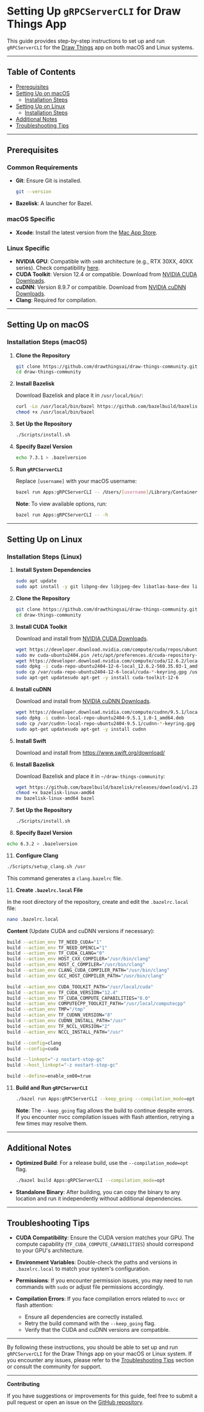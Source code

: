 # Setting Up `gRPCServerCLI` for Draw Things App

This guide provides step-by-step instructions to set up and run `gRPCServerCLI` for the [Draw Things](https://github.com/drawthingsai/draw-things-community) app on both macOS and Linux systems.

---

## Table of Contents

- [Prerequisites](#prerequisites)
- [Setting Up on macOS](#setting-up-on-macos)
  - [Installation Steps](#installation-steps-macos)
- [Setting Up on Linux](#setting-up-on-linux)
  - [Installation Steps](#installation-steps-linux)
- [Additional Notes](#additional-notes)
- [Troubleshooting Tips](#troubleshooting-tips)

---

## Prerequisites

### Common Requirements

- **Git**: Ensure Git is installed.
  ```bash
  git --version
  ```
- **Bazelisk**: A launcher for Bazel.

### macOS Specific

- **Xcode**: Install the latest version from the [Mac App Store](https://apps.apple.com/us/app/xcode/id497799835?mt=12).

### Linux Specific

- **NVIDIA GPU**: Compatible with `sm80` architecture (e.g., RTX 30XX, 40XX series). Check compatibility [here](https://arnon.dk/matching-sm-architectures-arch-and-gencode-for-various-nvidia-cards/).
- **CUDA Toolkit**: Version 12.4 or compatible. Download from [NVIDIA CUDA Downloads](https://developer.nvidia.com/cuda-downloads).
- **cuDNN**: Version 8.9.7 or compatible. Download from [NVIDIA cuDNN Downloads](https://developer.nvidia.com/cudnn).
- **Clang**: Required for compilation.

---

## Setting Up on macOS

### Installation Steps (macOS)

1. **Clone the Repository**

   ```bash
   git clone https://github.com/drawthingsai/draw-things-community.git
   cd draw-things-community
   ```

2. **Install Bazelisk**

   Download Bazelisk and place it in `/usr/local/bin/`:

   ```bash
   curl -Lo /usr/local/bin/bazel https://github.com/bazelbuild/bazelisk/releases/download/v1.23.0/bazelisk-darwin-amd64
   chmod +x /usr/local/bin/bazel
   ```

3. **Set Up the Repository**

   ```bash
   ./Scripts/install.sh
   ```

4. **Specify Bazel Version**

   ```bash
   echo 7.3.1 > .bazelversion
   ```

5. **Run `gRPCServerCLI`**

   Replace `[username]` with your macOS username:

   ```bash
   bazel run Apps:gRPCServerCLI -- /Users/[username]/Library/Containers/com.liuliu.draw-things/Data/Documents/Models
   ```

   **Note**: To view available options, run:

   ```bash
   bazel run Apps:gRPCServerCLI -- -h
   ```

---

## Setting Up on Linux

### Installation Steps (Linux)

1. **Install System Dependencies**

   ```bash
   sudo apt update
   sudo apt install -y git libpng-dev libjpeg-dev libatlas-base-dev libblas-dev libgsl-dev clang libomp-dev llvm
   ```

2. **Clone the Repository**

   ```bash
   git clone https://github.com/drawthingsai/draw-things-community.git
   cd draw-things-community
   ```



3. **Install CUDA Toolkit**

   Download and install from [NVIDIA CUDA Downloads](https://developer.nvidia.com/cuda-downloads).
   ```bash
   wget https://developer.download.nvidia.com/compute/cuda/repos/ubuntu2404/x86_64/cuda-ubuntu2404.pin
   sudo mv cuda-ubuntu2404.pin /etc/apt/preferences.d/cuda-repository-pin-600
   wget https://developer.download.nvidia.com/compute/cuda/12.6.2/local_installers/cuda-repo-ubuntu2404-12-6-local_12.6.2-560.35.03-1_amd64.deb
   sudo dpkg -i cuda-repo-ubuntu2404-12-6-local_12.6.2-560.35.03-1_amd64.deb
   sudo cp /var/cuda-repo-ubuntu2404-12-6-local/cuda-*-keyring.gpg /usr/share/keyrings/
   sudo apt-get updatesudo apt-get -y install cuda-toolkit-12-6
   ```

5. **Install cuDNN**

   Download and install from [NVIDIA cuDNN Downloads](https://developer.nvidia.com/cudnn).

   ```bash
   wget https://developer.download.nvidia.com/compute/cudnn/9.5.1/local_installers/cudnn-local-repo-ubuntu2404-9.5.1_1.0-1_amd64.deb
   sudo dpkg -i cudnn-local-repo-ubuntu2404-9.5.1_1.0-1_amd64.deb
   sudo cp /var/cudnn-local-repo-ubuntu2404-9.5.1/cudnn-*-keyring.gpg /usr/share/keyrings/
   sudo apt-get updatesudo apt-get -y install cudnn
   ``` 


7. **Install Swift**

   Download and install from https://www.swift.org/download/

8. **Install Bazelisk**

   Download Bazelisk and place it in `~/draw-things-community`:

   ```bash
   wget https://github.com/bazelbuild/bazelisk/releases/download/v1.23.0/bazelisk-linux-amd64 
   chmod +x bazelisk-linux-amd64
   mv bazelisk-linux-amd64 bazel
   ```

9. **Set Up the Repository**

   ```bash
   ./Scripts/install.sh
   ```

10. **Specify Bazel Version**
   ```bash
   echo 6.3.2 > .bazelversion
   ```
11. **Configure Clang**

   ```bash
   ./Scripts/setup_clang.sh /usr
   ```

   This command generates a `clang.bazelrc` file.

11. **Create `.bazelrc.local` File**

   In the root directory of the repository, create and edit the `.bazelrc.local` file:

   ```bash
   nano .bazelrc.local
   ```

   **Content** (Update CUDA and cuDNN versions if necessary):

   ```bash
   build --action_env TF_NEED_CUDA="1"
   build --action_env TF_NEED_OPENCL="1"
   build --action_env TF_CUDA_CLANG="0"
   build --action_env HOST_CXX_COMPILER="/usr/bin/clang"
   build --action_env HOST_C_COMPILER="/usr/bin/clang"
   build --action_env CLANG_CUDA_COMPILER_PATH="/usr/bin/clang"
   build --action_env GCC_HOST_COMPILER_PATH="/usr/bin/clang"

   build --action_env CUDA_TOOLKIT_PATH="/usr/local/cuda"
   build --action_env TF_CUDA_VERSION="12.4"
   build --action_env TF_CUDA_COMPUTE_CAPABILITIES="8.0"
   build --action_env COMPUTECPP_TOOLKIT_PATH="/usr/local/computecpp"
   build --action_env TMP="/tmp"
   build --action_env TF_CUDNN_VERSION="8"
   build --action_env CUDNN_INSTALL_PATH="/usr"
   build --action_env TF_NCCL_VERSION="2"
   build --action_env NCCL_INSTALL_PATH="/usr"

   build --config=clang
   build --config=cuda

   build --linkopt="-z nostart-stop-gc"
   build --host_linkopt="-z nostart-stop-gc"

   build --define=enable_sm80=true
   ```

11. **Build and Run `gRPCServerCLI`**

    ```bash
    ./bazel run Apps:gRPCServerCLI --keep_going --compilation_mode=opt
    ```

    **Note**: The `--keep_going` flag allows the build to continue despite errors. If you encounter nvcc compilation issues with flash attention, retrying a few times may resolve them.

---

## Additional Notes

- **Optimized Build**: For a release build, use the `--compilation_mode=opt` flag.

  ```bash
  ./bazel build Apps:gRPCServerCLI --compilation_mode=opt
  ```

- **Standalone Binary**: After building, you can copy the binary to any location and run it independently without additional dependencies.

---

## Troubleshooting Tips

- **CUDA Compatibility**: Ensure the CUDA version matches your GPU. The compute capability (`TF_CUDA_COMPUTE_CAPABILITIES`) should correspond to your GPU's architecture.

- **Environment Variables**: Double-check the paths and versions in `.bazelrc.local` to match your system's configuration.

- **Permissions**: If you encounter permission issues, you may need to run commands with `sudo` or adjust file permissions accordingly.

- **Compilation Errors**: If you face compilation errors related to `nvcc` or flash attention:

  - Ensure all dependencies are correctly installed.
  - Retry the build command with the `--keep_going` flag.
  - Verify that the CUDA and cuDNN versions are compatible.

---

By following these instructions, you should be able to set up and run `gRPCServerCLI` for the Draw Things app on your macOS or Linux system. If you encounter any issues, please refer to the [Troubleshooting Tips](#troubleshooting-tips) section or consult the community for support.

---

**Contributing**

If you have suggestions or improvements for this guide, feel free to submit a pull request or open an issue on the [GitHub repository](https://github.com/drawthingsai/draw-things-community).
